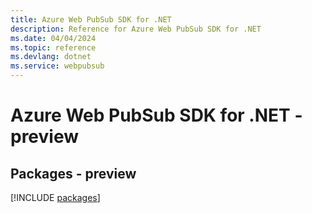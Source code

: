 ```yaml
---
title: Azure Web PubSub SDK for .NET
description: Reference for Azure Web PubSub SDK for .NET
ms.date: 04/04/2024
ms.topic: reference
ms.devlang: dotnet
ms.service: webpubsub
---
```

# Azure Web PubSub SDK for .NET - preview
## Packages - preview
[!INCLUDE [packages](web-pubsub-index.md)]